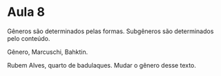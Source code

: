 Aula 8
======

Gêneros são determinados pelas formas.
Subgêneros são determinados pelo conteúdo.

Gênero, Marcuschi, Bahktin.

Rubem Alves, quarto de badulaques.
Mudar o gênero desse texto.
